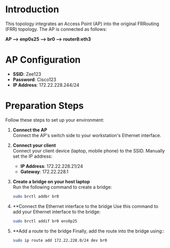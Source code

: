 # Introduction
This topology integrates an Access Point (AP) into the original FRRouting (FRR) topology. The AP is connected as follows:

**AP --> enp0s25 --> br0 --> router8:eth3**

# AP Configuration
- **SSID**: Zee123  
- **Password**: Cisco123  
- **IP Address**: 172.22.228.244/24  

# Preparation Steps
Follow these steps to set up your environment:

1. **Connect the AP**  
   Connect the AP's switch side to your workstation's Ethernet interface.

2. **Connect your client**  
   Connect your client device (laptop, mobile phone) to the SSID. Manually set the IP address:
   - **IP Address**: 172.22.228.21/24  
   - **Gateway**: 172.22.228.1  

3. **Create a bridge on your host laptop**  
   Run the following command to create a bridge:
   ```bash
   sudo brctl addbr br0
4. **Connect the Ethernet interface to the bridge
   Use this command to add your Ethernet interface to the bridge:
   ```bash
   sudo brctl addif br0 ens0p25
5. **Add a route to the bridge
   Finally, add the route into the bridge using::
   ```bash
   sudo ip route add 172.22.228.0/24 dev br0

